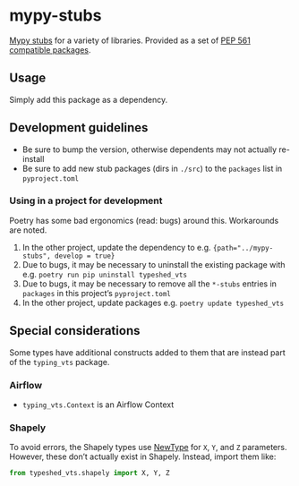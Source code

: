 # mypy-stubs

[Mypy stubs](https://mypy.readthedocs.io/en/stable/stubs.html) for a variety of libraries. Provided as a set of [PEP 561 compatible packages](https://mypy.readthedocs.io/en/stable/installed_packages.html#creating-pep-561-compatible-packages).

## Usage

Simply add this package as a dependency.

## Development guidelines

- Be sure to bump the version, otherwise dependents may not actually re-install
- Be sure to add new stub packages (dirs in `./src`) to the `packages` list in `pyproject.toml`

### Using in a project for development

Poetry has some bad ergonomics (read: bugs) around this. Workarounds are noted.

1. In the other project, update the dependency to e.g. `{path="../mypy-stubs", develop = true}`
2. Due to bugs, it may be necessary to uninstall the existing package with e.g. `poetry run pip uninstall typeshed_vts`
3. Due to bugs, it may be necessary to remove all the `*-stubs` entries in `packages` in this project’s `pyproject.toml`
4. In the other project, update packages e.g. `poetry update typeshed_vts`

## Special considerations

Some types have additional constructs added to them that are instead part of the `typing_vts` package.

### Airflow

- `typing_vts.Context` is an Airflow Context

### Shapely

To avoid errors, the Shapely types use [NewType](https://mypy.readthedocs.io/en/stable/more_types.html#newtypes) for `X`, `Y`, and `Z` parameters. However, these don’t actually exist in Shapely. Instead, import them like:

```python
from typeshed_vts.shapely import X, Y, Z
```
